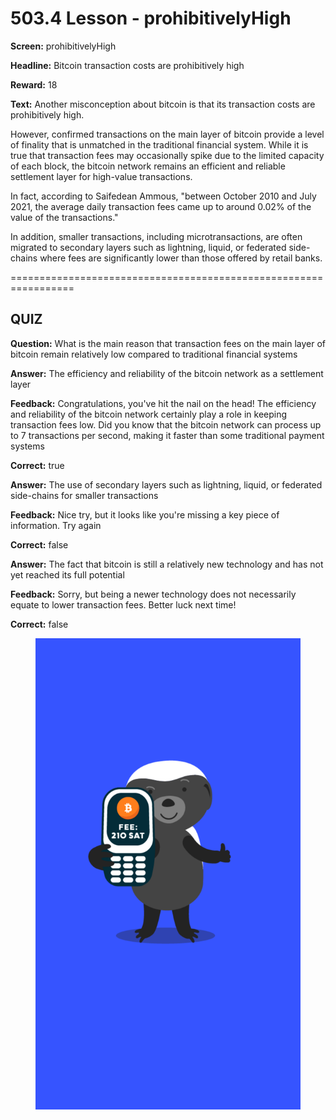 # 503.4 Lesson - prohibitivelyHigh

**Screen:** prohibitivelyHigh

**Headline:** Bitcoin transaction costs are prohibitively high

**Reward:** 18

**Text:** Another misconception about bitcoin is that its transaction costs are prohibitively high.

However, confirmed transactions on the main layer of bitcoin provide a level of finality that is unmatched in the traditional financial system. While it is true that transaction fees may occasionally spike due to the limited capacity of each block, the bitcoin network remains an efficient and reliable settlement layer for high-value transactions.

In fact, according to Saifedean Ammous, &quot;between October 2010 and July 2021, the average daily transaction fees came up to around 0.02% of the value of the transactions.&quot;

In addition, smaller transactions, including microtransactions, are often migrated to secondary layers such as lightning, liquid, or federated side-chains where fees are significantly lower than those offered by retail banks.


=================================================================

## QUIZ

**Question:** What is the main reason that transaction fees on the main layer of bitcoin remain relatively low compared to traditional financial systems


**Answer:** The efficiency and reliability of the bitcoin network as a settlement layer

**Feedback:** Congratulations, you&#x27;ve hit the nail on the head! The efficiency and reliability of the bitcoin network certainly play a role in keeping transaction fees low. Did you know that the bitcoin network can process up to 7 transactions per second, making it faster than some traditional payment systems

**Correct:** true

**Answer:** The use of secondary layers such as lightning, liquid, or federated side-chains for smaller transactions

**Feedback:** Nice try, but it looks like you&#x27;re missing a key piece of information. Try again

**Correct:** false

**Answer:** The fact that bitcoin is still a relatively new technology and has not yet reached its full potential

**Feedback:** Sorry, but being a newer technology does not necessarily equate to lower transaction fees. Better luck next time!

**Correct:** false


<figure><img src="../.gitbook/assets/503-04.png" alt=""><figcaption></figcaption></figure>

